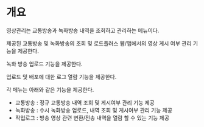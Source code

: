 # 개요

영상관리는 교통방송과 녹화방송 내역을 조회하고 관리하는 메뉴이다.

제공된 교통방송 및 녹화방송의 조회 및 로드플러스 웹/앱에서의 영상 게시 여부 관리 기능을 제공한다.
    
녹화 방송 업로드 기능을 제공한다.
    
업로드 및 배포에 대한 로그 열람 기능을 제공한다.

각 메뉴는 아래와 같은 기능을 제공한다.

- 교통방송 : 정규 교통방송 내역 조회 및 게시여부 관리 기능 제공
- 녹화방송 : 수시 녹화방송 업로드, 내역 조회 및 게시여부 관리 기능 제공
- 작업로그 : 방송 영상 관련 변환/전송 내역을 열람 할 수 있는 기능 제공
